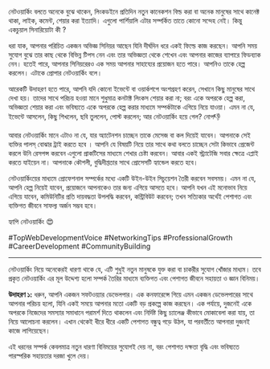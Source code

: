 নেটওয়ার্কিং বলতে অনেকে বুঝে থাকেন, লিংকডইনে প্রতিদিন নতুন কানেকশন বিল্ড করা বা অনেক মানুষের সাথে কানেক্ট থাকা, লাইক, কমেন্ট, শেয়ার করা ইত্যাদি। এগুলো পার্শিয়ালি এটার সম্পর্কিত তাতে কোনো সন্দেহ নেই। কিন্তু একচুয়াল সিনারিয়োটা কী ?  

ধরা যাক, আপনার পরিচিত একজন অভিজ্ঞ সিনিয়র আছেন যিনি দীর্ঘদিন ধরে একই ফিল্ডে কাজ করছেন। আপনি সময় সুযোগ বুঝে তার কাছ থেকে বিভিন্ন টিপস নেন এবং তার অভিজ্ঞতা থেকে শেখেন এবং আপনার কাজের ব্যাপারে ফিডব্যাক নেন।  হতেই পারে, আপনার সিনিয়রেরও এক সময় আপনার সাহায্যের প্রয়োজন হতে পারে। আপনিও তাকে হেল্প করলেন। এটাকে প্রোপার নেটওয়ার্কিং বলে।

আরেকটি উদাহরণ হতে পারে, আপনি যদি কোনো ইভেন্টে বা ওয়ার্কশপে অংশগ্রহণ করেন, সেখানে কিছু মানুষের সাথে দেখা হয়। তাদের সাথে পরিচয় হওয়া মানে শুধুমাত্র কনটাক্ট লিংকস শেয়ার করা না; বরং একে অপরকে হেল্প করা, অভিজ্ঞতা শেয়ার করা এবং ভবিষ্যতে একে অপরকে হেল্প করার মাধ্যমে সম্পর্কটাকে এগিয়ে নিয়ে যাওয়া। এমন না যে, ইভেন্টে আসলেন, কিছু শিখলেন, ছবি তুললেন, পোস্ট করলেন; আর নেটওয়ার্কিং হয়ে গেল? নোপ👎

আবার নেটওয়ার্কিং মানে এটাও না যে, যার অ্যাটেনশন চাচ্ছেন তাকে মেসেজ বা কল দিয়েই যাবেন। আপনাকে সেই ব্যক্তির পালস্ বোঝার ট্রাই করতে হবে । আপনি যে বিষয়টি নিয়ে তার সাথে কথা বলতে চাচ্ছেন সেটা কিভাবে প্রেজেন্ট করলে উনি রেসপন্স করবেন এগুলো প্রাকটিসের মাধ্যমে শেখার চেষ্টা করবেন। আবার একই স্ট্র্যাটেজি সবার ক্ষেত্রে এপ্লাই করতে যাইয়েন না। আপনাকে কৌশলী, বুদ্ধিদীপ্ততার সাথে প্রোসেসটি হ্যান্ডেল করতে হবে। 

নেটওয়ার্কিংয়ের মাধ্যমে প্রোফেশনাল সম্পর্কের মধ্যে একটি  উইন-উইন সিচুয়েশন তৈরী করবেন সবসময়। এমন না যে, আপনি হেল্প নিয়েই যাবেন, প্রয়োজনে আপনাকেও তার জন্য এগিয়ে আসতে হবে। আপনি যখন এই মনোভাব নিয়ে এগিয়ে যাবেন, কমিউনিটির প্রতি দায়বদ্ধতা উপলদ্ধি করবেন, কন্ট্রিবিউট করবেন; তখন সত্যিকার অর্থেই পেশাগত এবং ব্যক্তিগত জীবনে সাফল্য অর্জন সম্ভব হবে।

হ্যাপি নেটওয়ার্কিং 😍

#TopWebDevelopmentVoice  #NetworkingTips #ProfessionalGrowth #CareerDevelopment #CommunityBuilding

---
নেটওয়ার্কিং নিয়ে অনেকেরই ধারণা থাকে যে, এটি শুধুই নতুন মানুষকে যুক্ত করা বা চাকরীর সুযোগ খোঁজার মাধ্যম। তবে প্রকৃত নেটওয়ার্কিং এর মূল উদ্দেশ্য হলো সম্পর্ক তৈরির মাধ্যমে ব্যক্তিগত এবং পেশাগত জীবনে সহায়তা ও জ্ঞান বিনিময়।

**উদাহরণ ১:** ধরুন, আপনি একজন সফটওয়্যার ডেভেলপার। এক কনফারেন্সে গিয়ে এমন একজন ডেভেলপারের সাথে আপনার পরিচয় হলো, যিনি একই সময়ে আপনার মতো একটি বড় প্রকল্পে কাজ করছেন। এক পর্যায়ে, দুজনেই একে অপরকে নিজেদের সমস্যার সমাধানে পরামর্শ দিতে থাকলেন এবং নির্দিষ্ট কিছু চ্যালেঞ্জ কীভাবে মোকাবেলা করা যায়, তা নিয়ে আলোচনা করলেন। এখান থেকেই ধীরে ধীরে একটি পেশাগত বন্ধুত্ব গড়ে উঠল, যা পরবর্তীতে আপনারা দুজনই কাজে লাগিয়েছেন। 

এই ধরনের সম্পর্ক কেবলমাত্র নতুন ধারণা বিনিময়ের সুযোগই দেয় না, বরং পেশাগত দক্ষতা বৃদ্ধি এবং ভবিষ্যতে পারস্পরিক সহায়তার দরজা খুলে দেয়।





